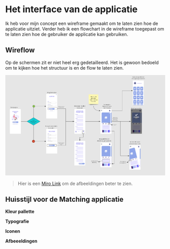 # Het interface van de applicatie
Ik heb voor mijn concept een wireframe gemaakt om te laten zien hoe de applicatie uitziet. Verder heb ik een flowchart in de wireframe toegepast om te laten zien hoe de gebruiker de applicatie kan gebruiken. 

## Wireflow
Op de schermen zit er niet heel erg gedetailleerd. Het is gewoon bedoeld om te kijken hoe het structuur is en de flow te laten zien. 

![Wireflow](../images/wireframe.jpg)

> Hier is een [Miro Link](https://miro.com/app/board/uXjVOOeMBfI=/?invite_link_id=804729562952) om  de afbeeldingen beter te zien. 

## Huisstijl voor de Matching applicatie

**Kleur pallette**

**Typografie**

**Iconen**

**Afbeeeldingen**

